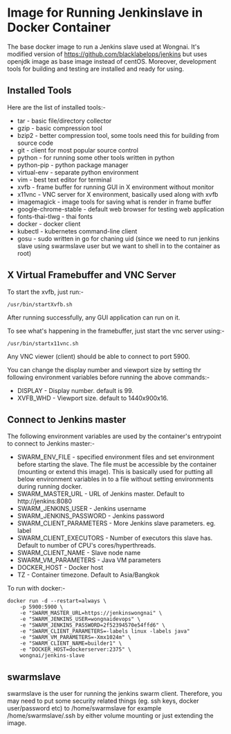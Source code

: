 # Image for Running Jenkinslave in Docker Container
The base docker image to run a Jenkins slave used at Wongnai. It's modified version of https://github.com/blacklabelops/jenkins but uses openjdk image as base image instead of centOS. Moreover, development tools for building and testing are installed and ready for using.

## Installed Tools
Here are the list of installed tools:-
* tar - basic file/directory collector
* gzip - basic compression tool
* bzip2 - better compression tool, some tools need this for building from source code
* git - client for most popular source control
* python - for running some other tools written in python
* python-pip - python package manager
* virtual-env - separate python environment
* vim - best text editor for terminal
* xvfb - frame buffer for running GUI in X environment without monitor
* x11vnc - VNC server for X environment, basically used along with xvfb
* imagemagick - image tools for saving what is render in frame buffer
* google-chrome-stable - default web browser for testing web application
* fonts-thai-tlwg - thai fonts
* docker - docker client
* kubectl - kubernetes command-line client
* gosu - sudo written in go for chaning uid (since we need to run jenkins slave using swarmslave user but we want to shell in to the container as root)

## X Virtual Framebuffer and VNC Server
To start the xvfb, just run:-

    /usr/bin/startXvfb.sh
        
After running successfully, any GUI application can run on it.

To see what's happening in the framebuffer, just start the vnc server using:- 

    /usr/bin/startx11vnc.sh 
    
Any VNC viewer (client) should be able to connect to port 5900.

You can change the display number and viewport size by setting thr following environment variables before running the above commands:-
* DISPLAY - Display number. default is 99.
* XVFB_WHD - Viewport size. default to 1440x900x16.


## Connect to Jenkins master
The following environment variables are used by the container's entrypoint to connect to Jenkins master:-

* SWARM_ENV_FILE - specified environment files and set environment before starting the slave. The file must be accessible by the container (mounting or extend this image). This is basically used for putting all below environment variables in to a file without setting environments during running docker.
* SWARM_MASTER_URL - URL of Jenkins master. Default to http://jenkins:8080
* SWARM_JENKINS_USER - Jenkins username
* SWARM_JENKINS_PASSWORD - Jenkins password
* SWARM_CLIENT_PARAMETERS - More Jenkins slave parameters. eg. label 
* SWARM_CLIENT_EXECUTORS - Number of executors this slave has. Default to number of CPU's cores/hyperthreads.
* SWARM_CLIENT_NAME - Slave node name
* SWARM_VM_PARAMETERS - Java VM parameters
* DOCKER_HOST - Docker host
* TZ - Container timezone. Default to Asia/Bangkok

To run with docker:-

    docker run -d --restart=always \
        -p 5900:5900 \
        -e "SWARM_MASTER_URL=https://jenkinswongnai" \
        -e "SWARM_JENKINS_USER=wongnaidevops" \
        -e "SWARM_JENKINS_PASSWORD=2f52394570e54ffd6" \
        -e "SWARM_CLIENT_PARAMETERS=-labels linux -labels java"
        -e "SWARM_VM_PARAMETERS=-Xmx1024m" \
        -e "SWARM_CLIENT_NAME=builder1" \
        -e "DOCKER_HOST=dockerserver:2375" \
        wongnai/jenkins-slave

## swarmslave
swarmslave is the user for running the jenkins swarm client. Therefore, you may need to put some security related things (eg. ssh keys, docker user/password etc) to /home/swarmslave for example /home/swarmslave/.ssh by either volume mounting or just extending the image.
